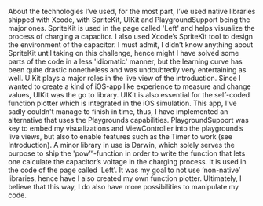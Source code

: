 About the technologies I’ve used, for the most part, I’ve used native libraries shipped with Xcode, with SpriteKit, UIKit and PlaygroundSupport being the major ones.
SpriteKit is used in the page called 'Left' and helps visualize the process of charging a capacitor. I also used Xcode’s SpriteKit tool to design the environment of the capacitor. I must admit, I didn’t know anything about SpriteKit until taking on this challenge, hence might I have solved some parts of the code in a less 'idiomatic' manner, but the learning curve has been quite drastic nonetheless and was undoubtedly very entertaining as well.
UIKit plays a major roles in the live view of the introduction. Since I wanted to create a kind of iOS-app like experience to measure and change values, UIKit was the go to library. UIKit is also essential for the self-coded function plotter which is integrated in the iOS simulation. This app, I've sadly couldn't manage to finish in time, thus, I have implemented an alternative that uses the Playgrounds capabilities.
PlaygroundSupport was key to embed my visualizations and ViewController into the playground’s live views, but also to enable features such as the Timer to work (see Introduction).
A minor library in use is Darwin, which solely serves the purpose to ship the 'pow’”-function in order to write the function that lets one calculate the capacitor’s voltage in the charging process. It is used in the code of the page called 'Left'.
It was my goal to not use ‘non-native’ libraries, hence have I also created my own function plotter. Ultimately, I believe that this way, I do also have more possibilities to manipulate my code.

